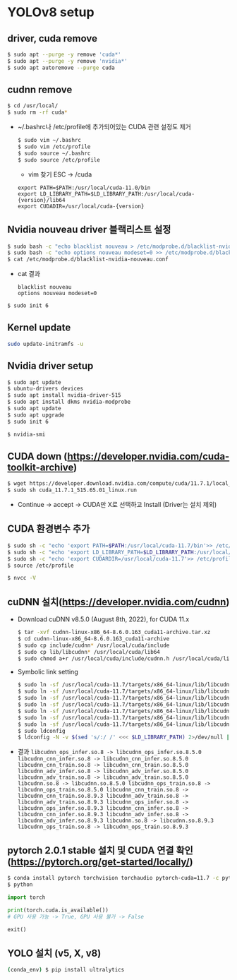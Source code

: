 # YOLOv8 setup
## driver, cuda remove
  ``` bash
  $ sudo apt --purge -y remove 'cuda*'
  $ sudo apt --purge -y remove 'nvidia*'
  $ sudo apt autoremove --purge cuda
  ```

## cudnn remove
  ``` bash
  $ cd /usr/local/
  $ sudo rm -rf cuda*
  ```
  - ~/.bashrc나 /etc/profile에 추가되어있는 CUDA 관련 설정도 제거
    ``` bash
    $ sudo vim ~/.bashrc
    $ sudo vim /etc/profile
    $ sudo source ~/.bashrc
    $ sudo source /etc/profile
    ```
    - vim 찾기 ESC -> /cuda
    ```
    export PATH=$PATH:/usr/local/cuda-11.0/bin
    export LD_LIBRARY_PATH=$LD_LIBRARY_PATH:/usr/local/cuda-{version}/lib64
    export CUDADIR=/usr/local/cuda-{version}
    ```

## Nvidia nouveau driver 블랙리스트 설정
  ``` bash
  $ sudo bash -c "echo blacklist nouveau > /etc/modprobe.d/blacklist-nvidia-nouveau.conf"
  $ sudo bash -c "echo options nouveau modeset=0 >> /etc/modprobe.d/blacklist-nvidia-nouveau.conf"
  $ cat /etc/modprobe.d/blacklist-nvidia-nouveau.conf
  ```
  - cat 결과
    ```
    blacklist nouveau
    options nouveau modeset=0
    ```
  ``` bash
  $ sudo init 6
  ```

## Kernel update
  ``` bash
  sudo update-initramfs -u
  ```

## Nvidia driver setup
  ``` bash
  $ sudo apt update
  $ ubuntu-drivers devices
  $ sudo apt install nvidia-driver-515
  $ sudo apt install dkms nvidia-modprobe
  $ sudo apt update
  $ sudo apt upgrade
  $ sudo init 6
  
  $ nvidia-smi
  ```

## CUDA down (https://developer.nvidia.com/cuda-toolkit-archive)
  ``` bash
  $ wget https://developer.download.nvidia.com/compute/cuda/11.7.1/local_installers/cuda_11.7.1_515.65.01_linux.run
  $ sudo sh cuda_11.7.1_515.65.01_linux.run
  ```
  - Continue -> accept -> CUDA만 X로 선택하고 Install (Driver는 설치 제외)

## CUDA 환경변수 추가
  ``` bash
  $ sudo sh -c "echo 'export PATH=$PATH:/usr/local/cuda-11.7/bin'>> /etc/profile"
  $ sudo sh -c "echo 'export LD_LIBRARY_PATH=$LD_LIBRARY_PATH:/usr/local/cuda-11.7/lib64'>> /etc/profile"
  $ sudo sh -c "echo 'export CUDARDIR=/usr/local/cuda-11.7'>> /etc/profile"
  $ source /etc/profile
  
  $ nvcc -V
  ```

## cuDNN 설치(https://developer.nvidia.com/cudnn)
  - Download cuDNN v8.5.0 (August 8th, 2022), for CUDA 11.x
    ``` bash
    $ tar -xvf cudnn-linux-x86_64-8.6.0.163_cuda11-archive.tar.xz
    $ cd cudnn-linux-x86_64-8.6.0.163_cuda11-archive
    $ sudo cp include/cudnn* /usr/local/cuda/include
    $ sudo cp lib/libcudnn* /usr/local/cuda/lib64
    $ sudo chmod a+r /usr/local/cuda/include/cudnn.h /usr/local/cuda/lib64/libcudnn*
    ```
  - Symbolic link setting
    ``` bash
    $ sudo ln -sf /usr/local/cuda-11.7/targets/x86_64-linux/lib/libcudnn_adv_train.so.8.6.0 /usr/local/cuda-11.7/targets/x86_64-linux/lib/libcudnn_adv_train.so.8
    $ sudo ln -sf /usr/local/cuda-11.7/targets/x86_64-linux/lib/libcudnn_ops_infer.so.8.6.0  /usr/local/cuda-11.7/targets/x86_64-linux/lib/libcudnn_ops_infer.so.8
    $ sudo ln -sf /usr/local/cuda-11.7/targets/x86_64-linux/lib/libcudnn_cnn_train.so.8.6.0  /usr/local/cuda-11.7/targets/x86_64-linux/lib/libcudnn_cnn_train.so.8
    $ sudo ln -sf /usr/local/cuda-11.7/targets/x86_64-linux/lib/libcudnn_adv_infer.so.8.6.0  /usr/local/cuda-11.7/targets/x86_64-linux/lib/libcudnn_adv_infer.so.8
    $ sudo ln -sf /usr/local/cuda-11.7/targets/x86_64-linux/lib/libcudnn_ops_train.so.8.6.0  /usr/local/cuda-11.7/targets/x86_64-linux/lib/libcudnn_ops_train.so.8
    $ sudo ln -sf /usr/local/cuda-11.7/targets/x86_64-linux/lib/libcudnn_cnn_infer.so.8.6.0 /usr/local/cuda-11.7/targets/x86_64-linux/lib/libcudnn_cnn_infer.so.8
    $ sudo ln -sf /usr/local/cuda-11.7/targets/x86_64-linux/lib/libcudnn.so.8.6.0 /usr/local/cuda-11.7/targets/x86_64-linux/lib/libcudnn.so.8
    $ sudo ldconfig
    $ ldconfig -N -v $(sed 's/:/ /' <<< $LD_LIBRARY_PATH) 2>/dev/null | grep libcudnn
    ```
  -  결과
    ```
    libcudnn_ops_infer.so.8 -> libcudnn_ops_infer.so.8.5.0
    libcudnn_cnn_infer.so.8 -> libcudnn_cnn_infer.so.8.5.0
    libcudnn_cnn_train.so.8 -> libcudnn_cnn_train.so.8.5.0
    libcudnn_adv_infer.so.8 -> libcudnn_adv_infer.so.8.5.0
    libcudnn_adv_train.so.8 -> libcudnn_adv_train.so.8.5.0
    libcudnn.so.8 -> libcudnn.so.8.5.0
    libcudnn_ops_train.so.8 -> libcudnn_ops_train.so.8.5.0
    libcudnn_cnn_train.so.8 -> libcudnn_cnn_train.so.8.9.3
    libcudnn_adv_train.so.8 -> libcudnn_adv_train.so.8.9.3
    libcudnn_ops_infer.so.8 -> libcudnn_ops_infer.so.8.9.3
    libcudnn_cnn_infer.so.8 -> libcudnn_cnn_infer.so.8.9.3
    libcudnn_adv_infer.so.8 -> libcudnn_adv_infer.so.8.9.3
    libcudnn.so.8 -> libcudnn.so.8.9.3
    libcudnn_ops_train.so.8 -> libcudnn_ops_train.so.8.9.3
    ```

## pytorch 2.0.1 stable 설치 및 CUDA 연결 확인 (https://pytorch.org/get-started/locally/)
  ``` bash
  $ conda install pytorch torchvision torchaudio pytorch-cuda=11.7 -c pytorch -c nvidia
  $ python
  ```
  ``` python
  import torch
  
  print(torch.cuda.is_available())
  # GPU 사용 가능 -> True, GPU 사용 불가 -> False

  exit()
  ```

## YOLO 설치 (v5, X, v8)
  ``` bash
  (conda_env) $ pip install ultralytics
  ```
